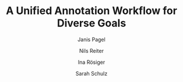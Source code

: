 ---
layout: pub
type: inproceedings
title: "A Unified Annotation Workflow for Diverse Goals"
author:
- Janis Pagel
- Nils Reiter
- Ina Rösiger
- Sarah Schulz
year: 2018
booktitle: "Proceedings of the Workshop: Annotation in Digital Humanities (annDH)"
lang: en
month: 8
editor:
- Sandra Kübler
- Heike Zinsmeister
downloads:
- desc: PDF
  url: http://ceur-ws.org/Vol-2155/pagel.pdf
---